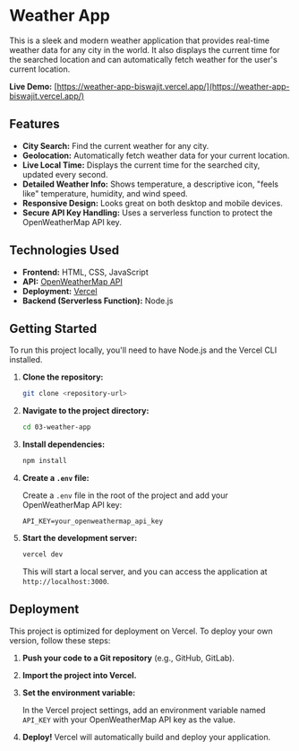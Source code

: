 # Weather App

This is a sleek and modern weather application that provides real-time weather data for any city in the world. It also displays the current time for the searched location and can automatically fetch weather for the user's current location.

**Live Demo:** [https://weather-app-biswajit.vercel.app/](https://weather-app-biswajit.vercel.app/)

## Features

*   **City Search:** Find the current weather for any city.
*   **Geolocation:** Automatically fetch weather data for your current location.
*   **Live Local Time:** Displays the current time for the searched city, updated every second.
*   **Detailed Weather Info:** Shows temperature, a descriptive icon, "feels like" temperature, humidity, and wind speed.
*   **Responsive Design:** Looks great on both desktop and mobile devices.
*   **Secure API Key Handling:** Uses a serverless function to protect the OpenWeatherMap API key.

## Technologies Used

*   **Frontend:** HTML, CSS, JavaScript
*   **API:** [OpenWeatherMap API](https://openweathermap.org/api)
*   **Deployment:** [Vercel](https://vercel.com/)
*   **Backend (Serverless Function):** Node.js

## Getting Started

To run this project locally, you'll need to have Node.js and the Vercel CLI installed.

1.  **Clone the repository:**

    ```bash
    git clone <repository-url>
    ```

2.  **Navigate to the project directory:**

    ```bash
    cd 03-weather-app
    ```

3.  **Install dependencies:**

    ```bash
    npm install
    ```

4.  **Create a `.env` file:**

    Create a `.env` file in the root of the project and add your OpenWeatherMap API key:

    ```
    API_KEY=your_openweathermap_api_key
    ```

5.  **Start the development server:**

    ```bash
    vercel dev
    ```

    This will start a local server, and you can access the application at `http://localhost:3000`.

## Deployment

This project is optimized for deployment on Vercel. To deploy your own version, follow these steps:

1.  **Push your code to a Git repository** (e.g., GitHub, GitLab).
2.  **Import the project into Vercel.**
3.  **Set the environment variable:**

    In the Vercel project settings, add an environment variable named `API_KEY` with your OpenWeatherMap API key as the value.

4.  **Deploy!** Vercel will automatically build and deploy your application.